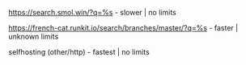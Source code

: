 https://search.smol.win/?q=%s - slower | no limits

https://french-cat.runkit.io/search/branches/master/?q=%s - faster | unknown limits

selfhosting (other/http) - fastest | no limits
